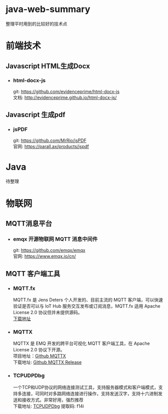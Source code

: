 # java-web-summary
整理平时用到的比较好的技术点
# 前端技术
## Javascript HTML生成Docx
 * ### html-docx-js 
      git: https://github.com/evidenceprime/html-docx-js </br>
      文档: http://evidenceprime.github.io/html-docx-js/
      
## Javascript 生成pdf
  * ### jsPDF
      git: https://github.com/MrRio/jsPDF </br>
      官网: https://parall.ax/products/jspdf 
      
# Java
 待整理
# 物联网
## MQTT消息平台
  * ### emqx 开源物联网 MQTT 消息中间件 </br>
       git: https://github.com/emqx/emqx </br>
       官网: https://www.emqx.io/cn/ 
## MQTT 客户端工具
  * ### MQTT.fx 
       MQTT.fx 是 Jens Deters 个人开发的、目前主流的 MQTT 客户端，可以快速验证是否可以与 IoT Hub 服务交互发布或订阅消息，MQTT.fx 适用 Apache License 2.0 协议但并未提供源码。 </br>
        [下载地址](https://mqttfx.jensd.de/index.php/download) 
  * ### MQTTX 
      MQTTX 是 EMQ 开发的跨平台可视化 MQTT 客户端工具，在 Apache License 2.0 协议下开源。</br>
      项目地址：[Github MQTTX](https://github.com/emqx/MQTTX) </br>
      下载地址: [Github MQTTX Release](https://github.com/emqx/MQTTX/releases) 
  * ### TCPUDPDbg
        
      一个TCP和UDP协议的网络连接测试工具，支持服务器模式和客户端模式，支持多连接，可同时对多路网络连接进行操作，支持发送汉字，支持十六进制发送和接收方式。非常好用，强烈推荐 </br>
      下载地址: [TCPUDPDbg](https://pan.baidu.com/s/1D0VebC6tH5hvjmlaBoTmIw)  提取码: f14i
      
      

